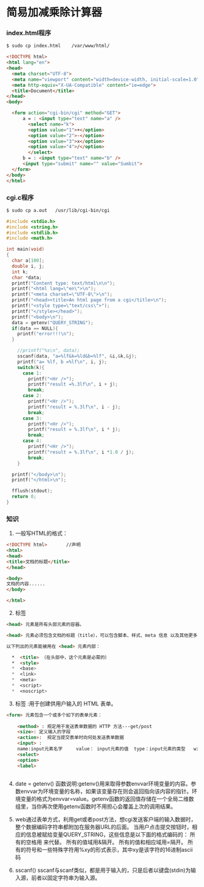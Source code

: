# 简易加减乘除计算器
### index.html程序
```sh
$ sudo cp index.html    /var/www/html/
```
```html
<!DOCTYPE html>
<html lang="en">
<head>
  <meta charset="UTF-8">
  <meta name="viewport" content="width=device-width, initial-scale=1.0">
  <meta http-equiv="X-UA-Compatible" content="ie=edge">
  <title>Document</title>
</head>
<body>

  <form action="cgi-bin/cgi" method="GET">
      a = : <input type="text" name="a" />
        <select name="k">
        <option value="1">+</option>
        <option value="2">-</option>
        <option value="3">x</option>
        <option value="4">/</option>
        </select>
      b = : <input type="text" name="b" />
      <input type="submit" name="" value="Sumbit">
  </form>
</body>
</html>
```
### cgi.c程序
```sh
$ sudo cp a.out   /usr/lib/cgi-bin/cgi 
```
```c
#include <stdio.h>
#include <string.h>
#include <stdlib.h>
#include <math.h>

int main(void)
{
  char a[100];
  double i, j;
  int k;
  char *data;
  printf("Content type: text/html\n\n");
  printf("<html lang=\"en\">\n");
  printf("<meta charset=\"UTF-8\">\n");
  printf("<head><title>An html page from a cgi</title>\n");
  printf("<style type=\"text/css\">");
  printf("</style></head>");
  printf("<body>\n");
  data = getenv("QUERY_STRING");
  if(data == NULL){
    printf("error!!!\n");
  }

    //printf("%s\n", data);
    sscanf(data, "a=%lf&k=%ld&b=%lf", &i,&k,&j);
    printf("a= %lf, b =%lf\n", i, j);
    switch(k){
      case 1:
        printf("<Hr />");
        printf("result =%.3lf\n", i + j);
        break;
      case 2:
        printf("<Hr />");
        printf("result = %.3lf\n", i - j);
        break;
      case 3:
        printf("<Hr />");
        printf("result = %.3lf\n", i * j);
        break;
      case 4:
        printf("<Hr />");
        printf("result = %.3lf\n", i *1.0 / j);
        break;
    }

  printf("</body>\n");
  printf("</html>\n");

  fflush(stdout);
  return 0;
}
```
### 知识
1. 一般写HTML的格式：

```html
<!DOCTYPE html>       //声明
<html>                
<head>                       
<title>文档的标题</title>  
</head>

<body>
文档的内容......
</body>

</html>
```
2. <head>标签
```html
<head> 元素是所有头部元素的容器。

<head> 元素必须包含文档的标题（title），可以包含脚本、样式、meta 信息 以及其他更多的信息。

以下列出的元素能被用在 <head> 元素内部：

  *  <title> （在头部中，这个元素是必需的）
  *  <style>  
  *  <base>   
  *  <link>   
  *  <meta>
  *  <script>
  *  <noscript>
```
3. <form> 标签 :用于创建供用户输入的 HTML 表单。

```html
<form> 元素包含一个或多个如下的表单元素：
    
    <method> : 规定用于发送表单数据的 HTTP 方法---get/post
    <size>: 定义输入的字段
    <action>:  规定当提交表单时向何处发送表单数据
    <input> :
    name:input元素名字     value： input元素的值  type：input元素的类型   width：input字段宽度
    <select>
    <option>
    <label>
    
```
4. date = getenv()
函数说明:getenv()用来取得参数envvar环境变量的内容。参数envvar为环境变量的名称，如果该变量存在则会返回指向该内容的指针。环境变量的格式为envvar=value。getenv函数的返回值存储在一个全局二维数组里，当你再次使用getenv函数时不用担心会覆盖上次的调用结果。

5. web通过表单方式，利用get或者post方法，想cgi发送客户端的输入数据时，整个数据编码字符串都附加在服务器URL的后面。
    当用户点击提交按钮时，相应的信息被赋给变量QUERY_STRING，这些信息是以下面的格式编码的：
    所有的空格用 来代替。
    所有的值域用&隔开。
    所有的值和相应域用=隔开。
    所有的符号和一些特殊字符用%xy的形式表示，其中xy是该字符的16进制ascii码
6. sscanf() 
sscanf与scanf类似，都是用于输入的，只是后者以键盘(stdin)为输入源，前者以固定字符串为输入源。
